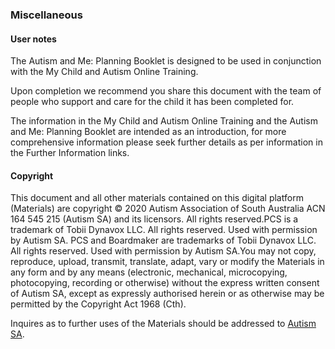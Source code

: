 ### Miscellaneous

#### User notes

The Autism and Me: Planning Booklet is designed to be used in conjunction with the My Child and Autism Online Training.

Upon completion we recommend you share this document with the team of people who support and care for the child it has been completed for.

The information in the My Child and Autism Online Training and the Autism and Me: Planning Booklet are intended as an introduction, for more comprehensive information please seek further details as per information in the Further Information links.

#### Copyright
This document and all other materials contained on this digital platform (Materials) are copyright © 2020 Autism Association of South Australia ACN 164 545 215 (Autism SA) and its licensors. All rights reserved.PCS is a trademark of Tobii Dynavox LLC. All rights reserved. Used with permission by Autism SA. PCS and Boardmaker are trademarks of Tobii Dynavox LLC. All rights reserved. Used with permission by Autism SA.You may not copy, reproduce, upload, transmit, translate, adapt, vary or modify the Materials in any form and by any means (electronic, mechanical, microcopying, photocopying, recording or otherwise) without the express written consent of Autism SA, except as expressly authorised herein or as otherwise may be permitted by the Copyright Act 1968 (Cth).

Inquires as to further uses of the Materials should be addressed to [Autism SA](https://autismsa.org.au/).
